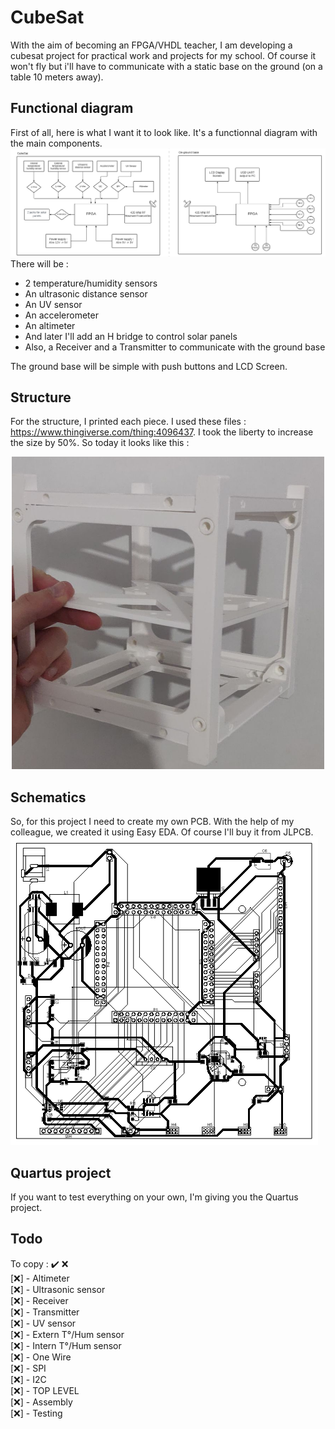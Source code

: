 # CubeSat
With the aim of becoming an FPGA/VHDL teacher, I am developing a cubesat project for practical work and projects for my school. Of course it won't fly but i'll have to communicate with a static base on the ground (on a table 10 meters away).

## Functional diagram
First of all, here is what I want it to look like. It's a functionnal diagram with the main components.  
![functionnal_diagram](/images/diagram.png)
There will be :
- 2 temperature/humidity sensors
- An ultrasonic distance sensor
- An UV sensor
- An accelerometer
- An altimeter
- And later I'll add an H bridge to control solar panels
- Also, a Receiver and a Transmitter to communicate with the ground base

The ground base will be simple with push buttons and LCD Screen.

## Structure
For the structure, I printed each piece. I used these files : https://www.thingiverse.com/thing:4096437.
I took the liberty to increase the size by 50%. So today it looks like this :  
<p align="center"><img src="/images/structure.png" width="500" height="500"></p>

## Schematics
So, for this project I need to create my own PCB. With the help of my colleague, we created it using Easy EDA.
Of course I'll buy it from JLPCB.  
![](/images/pcb.png)

## Quartus project
If you want to test everything on your own, I'm giving you the Quartus project.

## Todo
To copy : ✔️ ❌  
[❌] - Altimeter  
[❌] - Ultrasonic sensor  
[❌] - Receiver  
[❌] - Transmitter  
[❌] - UV sensor  
[❌] - Extern T°/Hum sensor  
[❌] - Intern T°/Hum sensor  
[❌] - One Wire  
[❌] - SPI  
[❌] - I2C  
[❌] - TOP LEVEL  
[❌] - Assembly  
[❌] - Testing  
